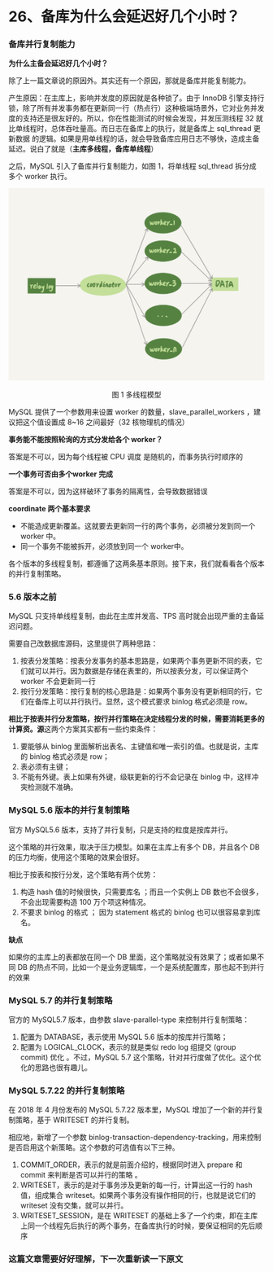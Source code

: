 # 26、备库为什么会延迟好几个小时？

### 备库并行复制能力

**为什么主备会延迟好几个小时？**

除了上一篇文章说的原因外。其实还有一个原因，那就是备库并能复制能力。

产生原因：在主库上，影响并发度的原因就是各种锁了。由于 InnoDB 引擎支持行锁，除了所有并发事务都在更新同一行（热点行）这种极端场景外，它对业务并发度的支持还是很友好的。所以，你在性能测试的时候会发现，并发压测线程 32 就比单线程时，总体吞吐量高。而日志在备库上的执行，就是备库上 sql_thread 更新数据 的逻辑。如果是用单线程的话，就会导致备库应用日志不够快，造成主备延迟。说白了就是（**主库多线程，备库单线程**）

之后，MySQL 引入了备库并行复制能力，如图 1，将单线程 sql_thread 拆分成 多个 worker 执行。

![](../images/mysql45/picture/mysql45-26-01.png)

<center>图 1 多线程模型</center>

MySQL 提供了一个参数用来设置 worker 的数量，slave_parallel_workers ，建议把这个值设置成 8~16 之间最好（32 核物理机的情况）

**事务能不能按照轮询的方式分发给各个 worker？**

答案是不可以，因为每个线程被 CPU 调度 是随机的，而事务执行时顺序的

**一个事务可否由多个worker 完成**

答案是不可以，因为这样破环了事务的隔离性，会导致数据错误

**coordinate 两个基本要求**

- 不能造成更新覆盖。这就要去更新同一行的两个事务，必须被分发到同一个 worker 中。
- 同一个事务不能被拆开，必须放到同一个 worker中。

各个版本的多线程复制，都遵循了这两条基本原则。接下来，我们就看看各个版本的并行复制策略。

### 5.6 版本之前

MySQL 只支持单线程复制，由此在主库并发高、TPS 高时就会出现严重的主备延迟问题。

需要自己改数据库源码，这里提供了两种思路：

1. 按表分发策略：按表分发事务的基本思路是，如果两个事务更新不同的表，它们就可以并行。因为数据是存储在表里的，所以按表分发，可以保证两个 worker 不会更新同一行
2. 按行分发策略：按行复制的核心思路是：如果两个事务没有更新相同的行，它们在备库上可以并行执行。显然，这个模式要求 binlog 格式必须是 row。

**相比于按表并行分发策略，按行并行策略在决定线程分发的时候，需要消耗更多的计算资。源**这两个方案其实都有一些约束条件：

1. 要能够从 binlog 里面解析出表名、主键值和唯一索引的值。也就是说，主库的 binlog 格式必须是 row；
2. 表必须有主键；
3. 不能有外键。表上如果有外键，级联更新的行不会记录在 binlog 中，这样冲突检测就不准确。

### MySQL 5.6 版本的并行复制策略

官方 MySQL5.6 版本，支持了并行复制，只是支持的粒度是按库并行。

这个策略的并行效果，取决于压力模型。如果在主库上有多个 DB，并且各个 DB 的压力均衡，使用这个策略的效果会很好。

 相比于按表和按行分发，这个策略有两个优势： 

1.  构造 hash 值的时候很快，只需要库名 ；而且一个实例上 DB 数也不会很多，不会出现需要构造 100 万个项这种情况。
2.  不要求 binlog 的格式 ； 因为 statement 格式的 binlog 也可以很容易拿到库名。 

**缺点**

如果你的主库上的表都放在同一个 DB 里面，这个策略就没有效果了；或者如果不同 DB 的热点不同，比如一个是业务逻辑库，一个是系统配置库，那也起不到并行的效果

### MySQL 5.7 的并行复制策略

官方的 MySQL5.7 版本，由参数 slave-parallel-type 来控制并行复制策略：

1.  配置为 DATABASE，表示使用 MySQL 5.6 版本的按库并行策略； 
2. 配置为 LOGICAL_CLOCK，表示的就是类似 redo log 组提交 (group commit) 优化 。不过，MySQL 5.7 这个策略，针对并行度做了优化。这个优化的思路也很有趣儿。

### MySQL 5.7.22 的并行复制策略

在 2018 年 4 月份发布的 MySQL 5.7.22 版本里，MySQL 增加了一个新的并行复制策略，基于 WRITESET 的并行复制。

 相应地，新增了一个参数 binlog-transaction-dependency-tracking，用来控制是否启用这个新策略。这个参数的可选值有以下三种。 

1.  COMMIT_ORDER，表示的就是前面介绍的，根据同时进入 prepare 和 commit 来判断是否可以并行的策略 。
2.  WRITESET，表示的是对于事务涉及更新的每一行，计算出这一行的 hash 值，组成集合 writeset。如果两个事务没有操作相同的行，也就是说它们的 writeset 没有交集，就可以并行。 
3. WRITESET_SESSION，是在 WRITESET 的基础上多了一个约束，即在主库上同一个线程先后执行的两个事务，在备库执行的时候，要保证相同的先后顺序



### 这篇文章需要好好理解，下一次重新读一下原文

